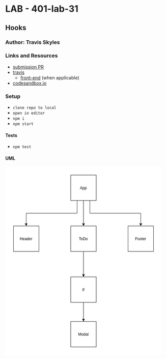 # LAB - 401-lab-31

## Hooks

### Author: Travis Skyles

### Links and Resources

- [submission PR](https://github.com/tskyles-401-advanced-javascript/401-lab-31/pull/1)
- [travis](https://travis-ci.com/tskyles-401-advanced-javascript/401-lab-31)
  * [front-end](http://xyz.com) (when applicable)
- [codesandbox.io](https://codesandbox.io/s/lab-31-starter-code-w6ljc)

### Setup

- `clone repo to local`
- `open in editor`
- `npm i`
- `npm start`

#### Tests

- `npm test`

#### UML

![](./assets/lab-31.jpg)
